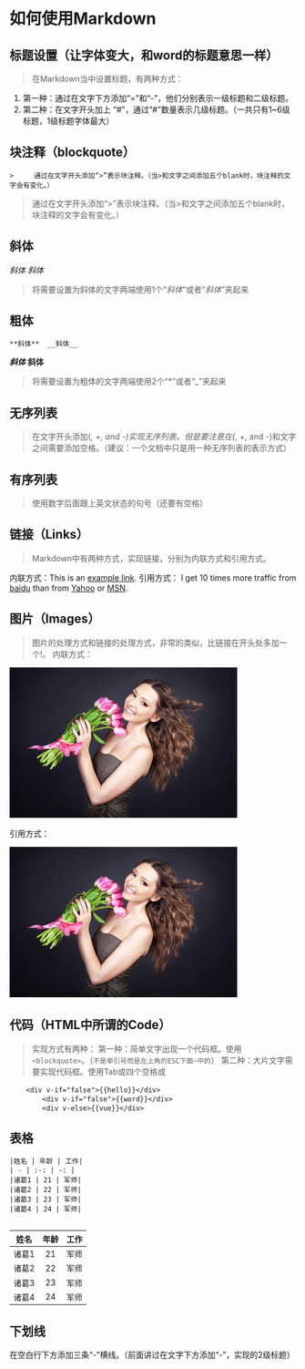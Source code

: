 # 如何使用Markdown
## 标题设置（让字体变大，和word的标题意思一样）
>在Markdown当中设置标题，有两种方式：

1. 第一种：通过在文字下方添加“=”和“-”，他们分别表示一级标题和二级标题。
2. 第二种：在文字开头加上 “#”，通过“#”数量表示几级标题。（一共只有1~6级标题，1级标题字体最大）

## 块注释（blockquote）

```
>     通过在文字开头添加“>”表示块注释。（当>和文字之间添加五个blank时，块注释的文字会有变化。）
```

>   通过在文字开头添加“>”表示块注释。（当>和文字之间添加五个blank时，块注释的文字会有变化。）

## 斜体

*斜体* _斜体_

>   将需要设置为斜体的文字两端使用1个“*斜体*”或者“_斜体_”夹起来

## 粗体
```
**斜体**  __斜体__

```
***斜体***  __斜体__

>   将需要设置为粗体的文字两端使用2个“*”或者“_”夹起来

## 无序列表

>   在文字开头添加(*, +, and -)实现无序列表。但是要注意在(*, +, and -)和文字之间需要添加空格。（建议：一个文档中只是用一种无序列表的表示方式）

## 有序列表

>   使用数字后面跟上英文状态的句号（还要有空格）

## 链接（Links）

>   Markdown中有两种方式，实现链接，分别为内联方式和引用方式。

内联方式：This is an [example link](http://example.com/).
引用方式：
I get 10 times more traffic from [baidu][1] than from [Yahoo][2] or [MSN][3].

[1]: http://baidu.com/        "baidu"
[2]: http://search.yahoo.com/  "Yahoo Search"
[3]: http://search.msn.com/    "MSN Search"


## 图片（Images）

>   图片的处理方式和链接的处理方式，非常的类似，比链接在开头处多加一个!。
内联方式：

![alt text](./img/img.jpg "Title")

引用方式：

![alt text][id]

[id]: ./img/img.jpg "Title"

## 代码（HTML中所谓的Code）

>   实现方式有两种：
第一种：简单文字出现一个代码框。使用`<blockquote>`。（`不是单引号而是左上角的ESC下面~中的`）
第二种：大片文字需要实现代码框。使用Tab或四个空格或

```
    <div v-if="false">{{hello}}</div>
        <div v-if="false">{{word}}</div>
        <div v-else>{{vue}}</div>
```

## 表格
```
|姓名 | 年龄 | 工作|
| - | :-: | -: |
|诸葛1 | 21 | 军师|
|诸葛2 | 22 | 军师|
|诸葛3 | 23 | 军师|
|诸葛4 | 24 | 军师|


```

|姓名 | 年龄 | 工作|
| - | :-: | -: |
|诸葛1 | 21 | 军师|
|诸葛2 | 22 | 军师|
|诸葛3 | 23 | 军师|
|诸葛4 | 24 | 军师|



## 下划线

在空白行下方添加三条“-”横线。（前面讲过在文字下方添加“-”，实现的2级标题）
